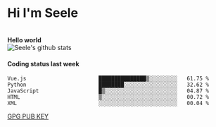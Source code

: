 <h1>Hi I'm Seele</h1>
<br>
<b> Hello world</b>
<br>
<img src="https://github-readme-stats-eight-jade.vercel.app/api?username=Seele0oO&show_icons=true&icon_color=0366d6&bg_color=ffffff&hide_title=true&hide=contribs&include_all_commits=true" alt="Seele's github stats"/>
<br>

<h4>Coding status last week </h4>

<!--START_SECTION:waka-->

```text
Vue.js                       ███████████████▒░░░░░░░░░   61.75 %
Python                       ████████░░░░░░░░░░░░░░░░░   32.62 %
JavaScript                   █▒░░░░░░░░░░░░░░░░░░░░░░░   04.87 %
HTML                         ▒░░░░░░░░░░░░░░░░░░░░░░░░   00.72 %
XML                          ░░░░░░░░░░░░░░░░░░░░░░░░░   00.04 %
```

<!--END_SECTION:waka-->



[GPG PUB KEY](https://keys.openpgp.org/vks/v1/by-fingerprint/3FCE91BF5B9666B55B67213C4C57B7824A5B6680)

